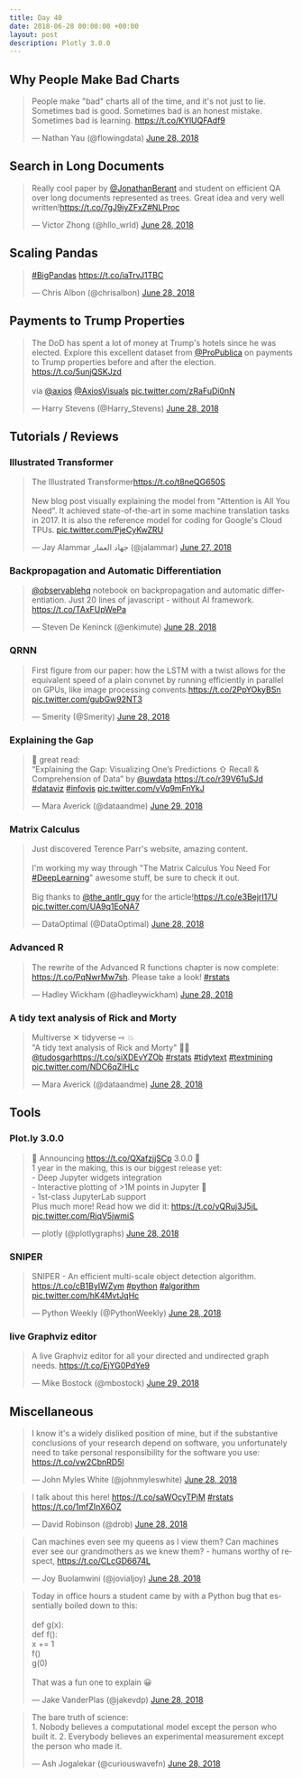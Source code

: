 ```yaml
---
title: Day 40
date: 2018-06-28 00:00:00 +00:00
layout: post
description: Plotly 3.0.0
---
```


## Why People Make Bad Charts
<amp-twitter width="400" height="400"
             layout="responsive"
             data-tweetid="1012356392802443264">
    <blockquote placeholder><p lang="en" dir="ltr">People make &quot;bad&quot; charts all of the time, and it&#39;s not just to lie. Sometimes bad is good. Sometimes bad is an honest mistake. Sometimes bad is learning. <a href="https://t.co/KYlUQFAdf9">https://t.co/KYlUQFAdf9</a></p>&mdash; Nathan Yau (@flowingdata) <a href="https://twitter.com/flowingdata/status/1012356392802443264?ref_src=twsrc%5Etfw">June 28, 2018</a></blockquote>
</amp-twitter>

##  Search in Long Documents
<amp-twitter width="400" height="400"
             layout="responsive"
             data-tweetid="1012424484345733121">
    <blockquote placeholder><p lang="en" dir="ltr">Really cool paper by <a href="https://twitter.com/JonathanBerant?ref_src=twsrc%5Etfw">@JonathanBerant</a> and student on efficient QA over long documents represented as trees. Great idea and very well written!<a href="https://t.co/7gJ9iyZFxZ">https://t.co/7gJ9iyZFxZ</a><a href="https://twitter.com/hashtag/NLProc?src=hash&amp;ref_src=twsrc%5Etfw">#NLProc</a></p>&mdash; Victor Zhong (@hllo_wrld) <a href="https://twitter.com/hllo_wrld/status/1012424484345733121?ref_src=twsrc%5Etfw">June 28, 2018</a></blockquote>
</amp-twitter>

## Scaling Pandas
<amp-twitter width="400" height="400"
             layout="responsive"
             data-tweetid="1012404510369562624">
    <blockquote placeholder><p lang="und" dir="ltr"><a href="https://twitter.com/hashtag/BigPandas?src=hash&amp;ref_src=twsrc%5Etfw">#BigPandas</a> <a href="https://t.co/iaTrvJ1TBC">https://t.co/iaTrvJ1TBC</a></p>&mdash; Chris Albon (@chrisalbon) <a href="https://twitter.com/chrisalbon/status/1012404510369562624?ref_src=twsrc%5Etfw">June 28, 2018</a></blockquote>
</amp-twitter>

## Payments to Trump Properties
<amp-twitter width="400" height="400"
             layout="responsive"
             data-tweetid="1012452409803669505">
    <blockquote placeholder><p lang="en" dir="ltr">The DoD has spent a lot of money at Trump&#39;s hotels since he was elected. Explore this excellent dataset from <a href="https://twitter.com/ProPublica?ref_src=twsrc%5Etfw">@ProPublica</a> on payments to Trump properties before and after the election. <a href="https://t.co/5unjQSKJzd">https://t.co/5unjQSKJzd</a><br><br>via <a href="https://twitter.com/axios?ref_src=twsrc%5Etfw">@axios</a> <a href="https://twitter.com/AxiosVisuals?ref_src=twsrc%5Etfw">@AxiosVisuals</a> <a href="https://t.co/zRaFuDi0nN">pic.twitter.com/zRaFuDi0nN</a></p>&mdash; Harry Stevens (@Harry_Stevens) <a href="https://twitter.com/Harry_Stevens/status/1012452409803669505?ref_src=twsrc%5Etfw">June 28, 2018</a></blockquote>
</amp-twitter>

## Tutorials / Reviews
### Illustrated Transformer
<amp-twitter width="400" height="400"
             layout="responsive"
             data-tweetid="1011973387449708544">
    <blockquote placeholder><p lang="en" dir="ltr">The Illustrated Transformer<a href="https://t.co/t8neQG650S">https://t.co/t8neQG650S</a><br><br>New blog post visually explaining the model from &quot;Attention is All You Need&quot;. It achieved state-of-the-art in some machine translation tasks in 2017.  It is also the reference model for coding for Google&#39;s Cloud TPUs. <a href="https://t.co/PjeCyKwZRU">pic.twitter.com/PjeCyKwZRU</a></p>&mdash; Jay Alammar جهاد العمار (@jalammar) <a href="https://twitter.com/jalammar/status/1011973387449708544?ref_src=twsrc%5Etfw">June 27, 2018</a></blockquote>
</amp-twitter>

### Backpropagation and Automatic Differentiation
<amp-twitter width="400" height="400"
             layout="responsive"
             data-tweetid="1012344069748674561">
    <blockquote placeholder><p lang="en" dir="ltr"><a href="https://twitter.com/observablehq?ref_src=twsrc%5Etfw">@observablehq</a> notebook on backpropagation and automatic differentiation. Just 20 lines of javascript - without AI framework. <a href="https://t.co/TAxFUpWePa">https://t.co/TAxFUpWePa</a></p>&mdash; Steven De Keninck (@enkimute) <a href="https://twitter.com/enkimute/status/1012344069748674561?ref_src=twsrc%5Etfw">June 28, 2018</a></blockquote>
</amp-twitter>

### QRNN
<amp-twitter width="400" height="400"
             layout="responsive"
             data-tweetid="1012453809312837632">
    <blockquote placeholder><p lang="en" dir="ltr">First figure from our paper: how the LSTM with a twist allows for the equivalent speed of a plain convnet by running efficiently in parallel on GPUs, like image processing convents.<a href="https://t.co/2PpYOkyBSn">https://t.co/2PpYOkyBSn</a> <a href="https://t.co/gubGw92NT3">pic.twitter.com/gubGw92NT3</a></p>&mdash; Smerity (@Smerity) <a href="https://twitter.com/Smerity/status/1012453809312837632?ref_src=twsrc%5Etfw">June 28, 2018</a></blockquote>
</amp-twitter>

### Explaining the Gap
<amp-twitter width="400" height="400"
             layout="responsive"
             data-tweetid="1012518275572490240">
    <blockquote placeholder><p lang="en" dir="ltr">💖 great read: <br>“Explaining the Gap: Visualizing One’s Predictions ⇧ Recall &amp; Comprehension of Data” by <a href="https://twitter.com/uwdata?ref_src=twsrc%5Etfw">@uwdata</a> <a href="https://t.co/r39V61uSJd">https://t.co/r39V61uSJd</a> <a href="https://twitter.com/hashtag/dataviz?src=hash&amp;ref_src=twsrc%5Etfw">#dataviz</a> <a href="https://twitter.com/hashtag/infovis?src=hash&amp;ref_src=twsrc%5Etfw">#infovis</a> <a href="https://t.co/vVq9mFnYkJ">pic.twitter.com/vVq9mFnYkJ</a></p>&mdash; Mara Averick (@dataandme) <a href="https://twitter.com/dataandme/status/1012518275572490240?ref_src=twsrc%5Etfw">June 29, 2018</a></blockquote>
</amp-twitter>

### Matrix Calculus
<amp-twitter width="400" height="400"
             layout="responsive"
             data-tweetid="1012328362872844288">
    <blockquote placeholder><p lang="en" dir="ltr">Just discovered Terence Parr&#39;s website, amazing content.<br><br>I&#39;m working my way through &quot;The Matrix Calculus You Need For <a href="https://twitter.com/hashtag/DeepLearning?src=hash&amp;ref_src=twsrc%5Etfw">#DeepLearning</a>&quot; awesome stuff, be sure to check it out. <br><br>Big thanks to  <a href="https://twitter.com/the_antlr_guy?ref_src=twsrc%5Etfw">@the_antlr_guy</a> for the article!<a href="https://t.co/e3BejrI17U">https://t.co/e3BejrI17U</a> <a href="https://t.co/UA9q1EoNA7">pic.twitter.com/UA9q1EoNA7</a></p>&mdash; DataOptimal (@DataOptimal) <a href="https://twitter.com/DataOptimal/status/1012328362872844288?ref_src=twsrc%5Etfw">June 28, 2018</a></blockquote>
</amp-twitter>

### Advanced R
<amp-twitter width="400" height="400"
             layout="responsive"
             data-tweetid="1012346396245200897">
    <blockquote placeholder><p lang="en" dir="ltr">The rewrite of the Advanced R functions chapter is now complete: <a href="https://t.co/PqNwrMw7sh">https://t.co/PqNwrMw7sh</a>. Please take a look! <a href="https://twitter.com/hashtag/rstats?src=hash&amp;ref_src=twsrc%5Etfw">#rstats</a></p>&mdash; Hadley Wickham (@hadleywickham) <a href="https://twitter.com/hadleywickham/status/1012346396245200897?ref_src=twsrc%5Etfw">June 28, 2018</a></blockquote>
</amp-twitter>

### A tidy text analysis of Rick and Morty
<amp-twitter width="400" height="400"
             layout="responsive"
             data-tweetid="1012406791676850177">
    <blockquote placeholder><p lang="en" dir="ltr">Multiverse ✕ tidyverse ⇨ 💥<br>&quot;A tidy text analysis of Rick and Morty&quot; 👨‍🚀 <a href="https://twitter.com/tudosgar?ref_src=twsrc%5Etfw">@tudosgar</a><a href="https://t.co/siXDEvYZOb">https://t.co/siXDEvYZOb</a> <a href="https://twitter.com/hashtag/rstats?src=hash&amp;ref_src=twsrc%5Etfw">#rstats</a> <a href="https://twitter.com/hashtag/tidytext?src=hash&amp;ref_src=twsrc%5Etfw">#tidytext</a> <a href="https://twitter.com/hashtag/textmining?src=hash&amp;ref_src=twsrc%5Etfw">#textmining</a> <a href="https://t.co/NDC6qZIHLc">pic.twitter.com/NDC6qZIHLc</a></p>&mdash; Mara Averick (@dataandme) <a href="https://twitter.com/dataandme/status/1012406791676850177?ref_src=twsrc%5Etfw">June 28, 2018</a></blockquote>
</amp-twitter>

## Tools
### Plot.ly 3.0.0
<amp-twitter width="400" height="400"
             layout="responsive"
             data-tweetid="1012365168834174976">
    <blockquote placeholder><p lang="en" dir="ltr">🌟 Announcing <a href="https://t.co/QXafzjjSCp">https://t.co/QXafzjjSCp</a> 3.0.0 🌟<br>1 year in the making, this is our biggest release yet:<br>- Deep Jupyter widgets integration<br>- Interactive plotting of &gt;1M points in Jupyter 🚀<br>- 1st-class JupyterLab support<br>Plus much more! Read how we did it: <a href="https://t.co/yQRuj3J5iL">https://t.co/yQRuj3J5iL</a> <a href="https://t.co/RjqV5jwmiS">pic.twitter.com/RjqV5jwmiS</a></p>&mdash; plotly (@plotlygraphs) <a href="https://twitter.com/plotlygraphs/status/1012365168834174976?ref_src=twsrc%5Etfw">June 28, 2018</a></blockquote>
</amp-twitter>

### SNIPER
<amp-twitter width="400" height="400"
             layout="responsive"
             data-tweetid="1012380241875136513">
    <blockquote placeholder><p lang="en" dir="ltr">SNIPER - An efficient multi-scale object detection algorithm. <a href="https://t.co/cB1ByIWZym">https://t.co/cB1ByIWZym</a> <a href="https://twitter.com/hashtag/python?src=hash&amp;ref_src=twsrc%5Etfw">#python</a> <a href="https://twitter.com/hashtag/algorithm?src=hash&amp;ref_src=twsrc%5Etfw">#algorithm</a> <a href="https://t.co/hK4MvtJqHc">pic.twitter.com/hK4MvtJqHc</a></p>&mdash; Python Weekly (@PythonWeekly) <a href="https://twitter.com/PythonWeekly/status/1012380241875136513?ref_src=twsrc%5Etfw">June 28, 2018</a></blockquote>
</amp-twitter>

### live Graphviz editor
<amp-twitter width="400" height="400"
             layout="responsive"
             data-tweetid="1012545974491742208">
    <blockquote placeholder><p lang="en" dir="ltr">A live Graphviz editor for all your directed and undirected graph needs. <a href="https://t.co/EjYG0PdYe9">https://t.co/EjYG0PdYe9</a></p>&mdash; Mike Bostock (@mbostock) <a href="https://twitter.com/mbostock/status/1012545974491742208?ref_src=twsrc%5Etfw">June 29, 2018</a></blockquote>
</amp-twitter>

## Miscellaneous
<amp-twitter width="400" height="400"
             layout="responsive"
             data-tweetid="1012438737102540800">
    <blockquote placeholder><p lang="en" dir="ltr">I know it&#39;s a widely disliked position of mine, but if the substantive conclusions of your research depend on software, you unfortunately need to take personal responsibility for the software you use: <a href="https://t.co/vw2CbnRD5l">https://t.co/vw2CbnRD5l</a></p>&mdash; John Myles White (@johnmyleswhite) <a href="https://twitter.com/johnmyleswhite/status/1012438737102540800?ref_src=twsrc%5Etfw">June 28, 2018</a></blockquote>
</amp-twitter>

<amp-twitter width="400" height="400"
             layout="responsive"
             data-tweetid="1012359514706857985">
    <blockquote placeholder><p lang="en" dir="ltr">I talk about this here! <a href="https://t.co/saWOcyTPjM">https://t.co/saWOcyTPjM</a> <a href="https://twitter.com/hashtag/rstats?src=hash&amp;ref_src=twsrc%5Etfw">#rstats</a> <a href="https://t.co/1mfZInX6OZ">https://t.co/1mfZInX6OZ</a></p>&mdash; David Robinson (@drob) <a href="https://twitter.com/drob/status/1012359514706857985?ref_src=twsrc%5Etfw">June 28, 2018</a></blockquote>
</amp-twitter>

<amp-twitter width="400" height="400"
             layout="responsive"
             data-tweetid="1012341133412741120">
    <blockquote placeholder><p lang="en" dir="ltr">Can machines even see my queens as I view them? Can machines ever see our grandmothers as we knew them? - humans worthy of respect, <a href="https://t.co/CLcGD6674L">https://t.co/CLcGD6674L</a></p>&mdash; Joy Buolamwini (@jovialjoy) <a href="https://twitter.com/jovialjoy/status/1012341133412741120?ref_src=twsrc%5Etfw">June 28, 2018</a></blockquote>
</amp-twitter>

<amp-twitter width="400" height="400"
             layout="responsive"
             data-tweetid="1012453837922111488">
    <blockquote placeholder><p lang="en" dir="ltr">Today in office hours a student came by with a Python bug that essentially boiled down to this:<br><br>def g(x):<br>    def f():<br>        x += 1<br>    f()<br>g(0)<br><br>That was a fun one to explain 😀</p>&mdash; Jake VanderPlas (@jakevdp) <a href="https://twitter.com/jakevdp/status/1012453837922111488?ref_src=twsrc%5Etfw">June 28, 2018</a></blockquote>
</amp-twitter>

<amp-twitter width="400" height="400"
             layout="responsive"
             data-tweetid="1012328835293929472">
    <blockquote placeholder><p lang="en" dir="ltr">The bare truth of science: <br>1. Nobody believes a computational model except the person who built it. 2. Everybody believes an experimental measurement except the person who made it.</p>&mdash; Ash Jogalekar (@curiouswavefn) <a href="https://twitter.com/curiouswavefn/status/1012328835293929472?ref_src=twsrc%5Etfw">June 28, 2018</a></blockquote>
</amp-twitter>
